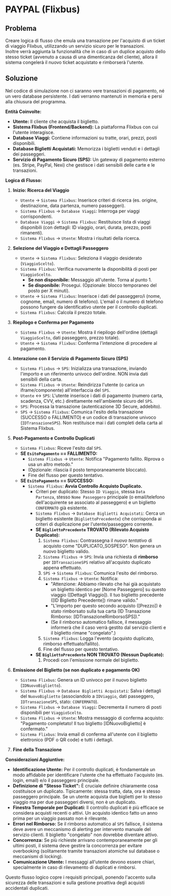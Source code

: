 # PAYPAL (Flixbus)

## Problema
Creare logica di flusso che emula una transazione per l'acquisto di un ticket di viaggio Flixbus, utilizzando un servizio sicuro per le transazioni. \
Inoltre verrà aggiunta la funzionalità che in caso di un duplice acquisto dello stesso ticket (avvenuto a causa di una dimenticanza del cliente), allora il sistema congelerà il nuovo ticket acquistato e rimborserà l'utente.

## Soluzione
Nel codice di simulazione non ci saranno vere transazioni di pagamento, né un vero database persistente. I dati verranno mantenuti in memoria e persi alla chiusura del programma.

**Entità Coinvolte:**

* **Utente:** Il cliente che acquista il biglietto.
* **Sistema Flixbus (Frontend/Backend):** La piattaforma Flixbus con cui l'utente interagisce.
* **Database Viaggi:** Contiene informazioni su tratte, orari, prezzi, posti disponibili.
* **Database Biglietti Acquistati:** Memorizza i biglietti venduti e i dettagli dei passeggeri.
* **Servizio di Pagamento Sicuro (SPS):** Un gateway di pagamento esterno (es. Stripe, PayPal, Nexi) che gestisce i dati sensibili delle carte e le transazioni.

**Logica di Flusso:**

1.  **Inizio: Ricerca del Viaggio**
    * `Utente` → `Sistema Flixbus`: Inserisce criteri di ricerca (es. origine, destinazione, data partenza, numero passeggeri).
    * `Sistema Flixbus` → `Database Viaggi`: Interroga per viaggi corrispondenti.
    * `Database Viaggi` → `Sistema Flixbus`: Restituisce lista di viaggi disponibili (con dettagli: ID viaggio, orari, durata, prezzo, posti rimanenti).
    * `Sistema Flixbus` → `Utente`: Mostra i risultati della ricerca.

2.  **Selezione del Viaggio e Dettagli Passeggero**
    * `Utente` → `Sistema Flixbus`: Seleziona il viaggio desiderato (`ViaggioScelto`).
    * `Sistema Flixbus`: Verifica nuovamente la disponibilità di posti per `ViaggioScelto`.
        * **Se non disponibile:** Messaggio all'utente. Torna al punto 1.
        * **Se disponibile:** Prosegui. (Opzionale: blocco temporaneo del posto per X minuti).
    * `Utente` → `Sistema Flixbus`: Inserisce i dati del passeggero/i (nome, cognome, email, numero di telefono). L'email o il numero di telefono possono fungere da identificativo utente per il controllo duplicati.
    * `Sistema Flixbus`: Calcola il prezzo totale.

3.  **Riepilogo e Conferma per Pagamento**
    * `Sistema Flixbus` → `Utente`: Mostra il riepilogo dell'ordine (dettagli `ViaggioScelto`, dati passeggero, prezzo totale).
    * `Utente` → `Sistema Flixbus`: Conferma l'intenzione di procedere al pagamento.

4.  **Interazione con il Servizio di Pagamento Sicuro (SPS)**
    * `Sistema Flixbus` → `SPS`: Inizializza una transazione, inviando l'importo e un riferimento univoco dell'ordine. NON invia dati sensibili della carta.
    * `Sistema Flixbus` → `Utente`: Reindirizza l'utente (o carica un iframe/componente) all'interfaccia del `SPS`.
    * `Utente` ↔ `SPS`: L'utente inserisce i dati di pagamento (numero carta, scadenza, CVV, etc.) direttamente nell'ambiente sicuro del `SPS`.
    * `SPS`: Processa la transazione (autenticazione 3D Secure, addebito).
    * `SPS` → `Sistema Flixbus`: Comunica l'esito della transazione (SUCCESSO o FALLIMENTO) e un codice di transazione univoco (`IDTransazioneSPS`). Non restituisce mai i dati completi della carta al Sistema Flixbus.

5.  **Post-Pagamento e Controllo Duplicati**
    * `Sistema Flixbus`: Riceve l'esito dal `SPS`.
    * **SE `EsitoPagamento` == FALLIMENTO:**
        * `Sistema Flixbus` → `Utente`: Notifica "Pagamento fallito. Riprova o usa un altro metodo."
        * (Opzionale: rilascia il posto temporaneamente bloccato).
        * Fine del flusso per questo tentativo.
    * **SE `EsitoPagamento` == SUCCESSO:**
        * `Sistema Flixbus`: **Avvia Controllo Acquisto Duplicato.**
            * Criteri per duplicato: Stesso `ID Viaggio`, stessa `Data Partenza`, stesso `Nome Passeggero` principale (o email/telefono dell'acquirente se associato al passeggero) e un biglietto `CONFERMATO` già esistente.
            * `Sistema Flixbus` → `Database Biglietti Acquistati`: Cerca un biglietto esistente (`BigliettoPrecedente`) che corrisponda ai criteri di duplicazione per l'utente/passeggero corrente.
            * **SE `BigliettoPrecedente` TROVATO (Rilevato Acquisto Duplicato):**
                1.  `Sistema Flixbus`: Contrassegna il *nuovo tentativo* di acquisto come "DUPLICATO_SOSPESO". Non genera un nuovo biglietto valido.
                2.  `Sistema Flixbus` → `SPS`: Invia una richiesta di **rimborso** per `IDTransazioneSPS` relativo all'acquisto duplicato appena effettuato.
                3.  `SPS` → `Sistema Flixbus`: Comunica l'esito del rimborso.
                4.  `Sistema Flixbus` → `Utente`: Notifica:
                    * "Attenzione: Abbiamo rilevato che hai già acquistato un biglietto identico per [Nome Passeggero] su questo viaggio ([Dettagli Viaggio]). Il tuo biglietto precedente ([ID Biglietto Precedente]) rimane valido."
                    * "L'importo per questo secondo acquisto ([Prezzo]) è stato rimborsato sulla tua carta (ID Transazione Rimborso: [IDTransazioneRimborsoSPS])."
                    * (Se il rimborso automatico fallisce, il messaggio informerà che il caso verrà gestito dal servizio clienti e il biglietto rimane "congelato".)
                5.  `Sistema Flixbus`: Logga l'evento (acquisto duplicato, rimborso effettuato/fallito).
                6.  Fine del flusso per questo tentativo.
            * **SE `BigliettoPrecedente` NON TROVATO (Nessun Duplicato):**
                1.  Procedi con l'emissione normale del biglietto.

6.  **Emissione del Biglietto (se non duplicato e pagamento OK)**
    * `Sistema Flixbus`: Genera un ID univoco per il nuovo biglietto (`IDNuovoBiglietto`).
    * `Sistema Flixbus` → `Database Biglietti Acquistati`: Salva i dettagli del `NuovoBiglietto` (associandolo a `IDViaggio`, dati passeggero, `IDTransazioneSPS`, stato: `CONFERMATO`).
    * `Sistema Flixbus` → `Database Viaggi`: Decrementa il numero di posti disponibili per `ViaggioScelto`.
    * `Sistema Flixbus` → `Utente`: Mostra messaggio di conferma acquisto: "Pagamento completato! Il tuo biglietto [IDNuovoBiglietto] è confermato."
    * `Sistema Flixbus`: Invia email di conferma all'utente con il biglietto elettronico (PDF o QR code) e tutti i dettagli.

7.  **Fine della Transazione**

**Considerazioni Aggiuntive:**

* **Identificazione Utente:** Per il controllo duplicati, è fondamentale un modo affidabile per identificare l'utente che ha effettuato l'acquisto (es. login, email) e/o il passeggero principale.
* **Definizione di "Stesso Ticket":** È cruciale definire chiaramente cosa costituisce un duplicato. Tipicamente: stessa tratta, data, ora e stesso passeggero principale. Se un utente acquista due biglietti per lo stesso viaggio ma per due passeggeri diversi, non è un duplicato.
* **Finestra Temporale per Duplicati:** Il controllo duplicati è più efficace se considera acquisti recenti o attivi. Un acquisto identico fatto un anno prima per un viaggio passato non è rilevante.
* **Errori nel Rimborso:** Se il rimborso automatico al `SPS` fallisce, il sistema deve avere un meccanismo di alerting per intervento manuale del servizio clienti. Il biglietto "congelato" non dovrebbe diventare attivo.
* **Concorrenza:** Se più richieste arrivano contemporaneamente per gli ultimi posti, il sistema deve gestire la concorrenza per evitare overbooking (solitamente tramite transazioni atomiche sul database o meccanismi di locking).
* **Comunicazione Utente:** I messaggi all'utente devono essere chiari, specialmente in caso di rilevamento di duplicati e rimborsi.

Questo flusso logico copre i requisiti principali, ponendo l'accento sulla sicurezza delle transazioni e sulla gestione proattiva degli acquisti accidentali duplicati.